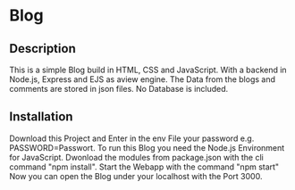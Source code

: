# Blog
## Description
This is a simple Blog build in HTML, CSS and JavaScript. With a backend in Node.js, Express  and EJS as aview engine. The Data from the blogs and comments are stored in json files. No Database is included.
## Installation
Download this Project and Enter in the env File your password e.g. PASSWORD=Passwort. To run this Blog you need the Node.js Environment for JavaScript. Dwonload the modules from package.json with the cli command "npm install".
Start the Webapp with the command "npm start"
Now you can open the Blog under your localhost with the Port 3000.
